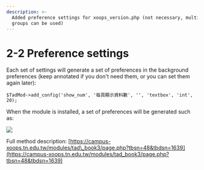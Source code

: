 ```yaml
---
description: >-
  Added preference settings for xoops_version.php (not necessary, multiple
  groups can be used)
---
```


# 2-2 Preference settings

Each set of settings will generate a set of preferences in the background preferences \(keep annotated if you don't need them, or you can set them again later\):

```text
$TadMod->add_config('show_num', '每頁顯示資料數', '', 'textbox', 'int', 20);
```

When the module is installed, a set of preferences will be generated such as:

![](https://campus-xoops.tn.edu.tw/uploads/tad_book3/image/47/%E7%81%AB%E7%8B%90%E6%88%AA%E5%9B%BE_2020-05-29T03-32-26.456Z.png)

Full method description: [https://campus-xoops.tn.edu.tw/modules/tad\_book3/page.php?tbsn=48&tbdsn=1639](https://campus-xoops.tn.edu.tw/modules/tad_book3/page.php?tbsn=48&tbdsn=1639)


